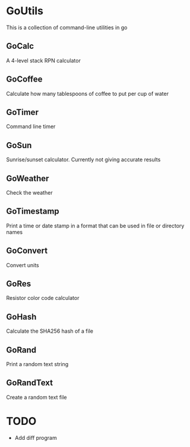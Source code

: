 # GoUtils
This is a collection of command-line utilities in go

## GoCalc
A 4-level stack RPN calculator

## GoCoffee
Calculate how many tablespoons of coffee to put per cup of water

## GoTimer 
Command line timer

## GoSun
Sunrise/sunset calculator. Currently not giving accurate results

## GoWeather
Check the weather

## GoTimestamp
Print a time or date stamp in a format that can be used in file or directory names

## GoConvert
Convert units

## GoRes
Resistor color code calculator

## GoHash
Calculate the SHA256 hash of a file

## GoRand
Print a random text string 

## GoRandText
Create a random text file

# TODO
- Add diff program
